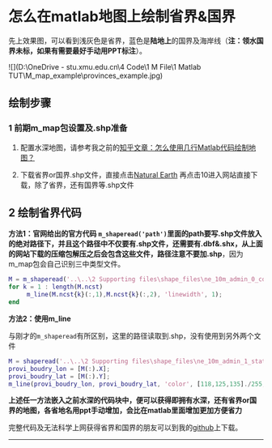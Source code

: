 # 怎么在matlab地图上绘制省界&国界

​		先上效果图，可以看到浅灰色是省界，蓝色是**陆地上**的国界及海岸线（**注：领水国界未标，如果有需要最好手动用PPT标注**）。

![](D:\OneDrive - stu.xmu.edu.cn\4 Code\1 M File\1 Matlab TUT\M_map_example\provinces_example.jpg)

## 绘制步骤

### 1 前期m_map包设置及.shp准备

1.  配置水深地图，请参考我之前的[知乎文章：怎么使用几行Matlab代码绘制地图？](https://zhuanlan.zhihu.com/p/260434804)

2. 下载省界or国界.shp文件，直接点击[Natural Earth](https://www.naturalearthdata.com/features/)
   再点击10进入网站直接下载，除了省界，还有国界等.shp文件

## 2 绘制省界代码

**方法1：**官网给出的官方代码
`m_shaperead('path')`里面的path要写.shp文件放入的绝对路径下，并且这个路径中不仅要有.shp文件，还需要有.dbf&.shx，从上面的网站下载的压缩包解压之后会包含这些文件，路径注意**不要加.shp**，因为m_map包会自己识别三中类型文件。

```matlab
M = m_shaperead('..\..\2 Supporting files\shape_files\ne_10m_admin_0_countries\ne_10m_admin_0_countries'); 
for k = 1 : length(M.ncst)
     m_line(M.ncst{k}(:,1),M.ncst{k}(:,2), 'linewidth', 1); 
end
```

**方法2：使用m_line**

与刚才的`m_shaperead`有所区别，这里的路径读取到.shp，没有使用到另外两个文件

```matlab
M = shaperead('..\..\2 Supporting files\shape_files\ne_10m_admin_1_states_provinces\ne_10m_admin_1_states_provinces.shp'); 
provi_boudry_lon = [M(:).X];
provi_boudry_lat = [M(:).Y];
m_line(provi_boudry_lon, provi_boudry_lat, 'color', [118,125,135]./255, 'linewidth', 0.5);
```

**上述任一方法嵌入之前水深的代码块中，便可以获得即拥有水深，还有省界or国界的地图，各省地名用ppt手动增加，会比在matlab里面增加更加方便省力**

完整代码及无法科学上网获得省界和国界的朋友可以到我的[github](https://github.com/Wendian-github/Matlab-Code/blob/master/M_map_example/provinces_example.m)上下载。

---

